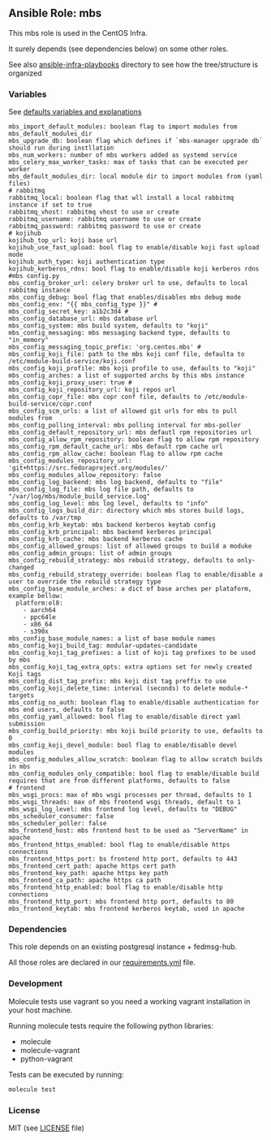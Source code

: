 ## Ansible Role: mbs
This mbs role is used in the CentOS Infra.

It surely depends (see dependencies below) on some other roles.

See also [ansible-infra-playbooks](https://github.com/CentOS/ansible-infra-playbooks) directory to see how the tree/structure is organized

### Variables
See [defaults variables and explanations](defaults/main.yml)

```
mbs_import_default_modules: boolean flag to import modules from mbs_default_modules_dir
mbs_upgrade_db: boolean flag which defines if `mbs-manager upgrade db` should run during instllation
mbs_num_workers: number of mbs workers added as systemd service
mbs_celery_max_worker_tasks: max of tasks that can be executed per worker
mbs_default_modules_dir: local module dir to import modules from (yaml files)
# rabbitmq
rabbitmq_local: boolean flag that wll install a local rabbitmq instance if set to true 
rabbitmq_vhost: rabbitmq vhost to use or create
rabbitmq_username: rabbitmq username to use or create
rabbitmq_password: rabbitmq password to use or create
# kojihub
kojihub_top_url: koji base url
kojihub_use_fast_upload: bool flag to enable/disable koji fast upload mode
kojihub_auth_type: koji authentication type
kojihub_kerberos_rdns: bool flag to enable/disable koji kerberos rdns
#mbs config.py
mbs_config_broker_url: celery broker url to use, defaults to local rabbitmq instance
mbs_config_debug: bool flag that enables/disables mbs debug mode
mbs_config_env: "{{ mbs_config_type }}" #
mbs_config_secret_key: a1b2c3d4 #
mbs_config_database_url: mbs database url
mbs_config_system: mbs build system, defaults to "koji"
mbs_config_messaging: mbs messaging backend type, defaults to "in_memory"
mbs_config_messaging_topic_prefix: 'org.centos.mbs' #
mbs_config_koji_file: path to the mbs koji conf file, defaulta to  /etc/module-build-service/koji.conf
mbs_config_koji_profile: mbs koji profile to use, defaults to "koji"
mbs_config_arches: a list of supported archs by this mbs instance
mbs_config_koji_proxy_user: true #
mbs_config_koji_repository_url: koji repos url
mbs_config_copr_file: mbs copr conf file, defaults to /etc/module-build-service/copr.conf
mbs_config_scm_urls: a list of allowed git urls for mbs to pull modules from
mbs_config_polling_interval: mbs polling interval for mbs-poller
mbs_config_default_repository_url: mbs defautl rpm repositories url
mbs_config_allow_rpm_repository: boolean flag to allow rpm repository
mbs_config_rpm_default_cache_url: mbs default rpm cache url
mbs_config_rpm_allow_cache: boolean flag to allow rpm cache
mbs_config_modules_repository_url: 'git+https://src.fedoraproject.org/modules/'
mbs_config_modules_allow_repository: false
mbs_config_log_backend: mbs log backend, defaults to "file"
mbs_config_log_file: mbs log file path, defaults to "/var/log/mbs/module_build_service.log"
mbs_config_log_level: mbs log level, defaults to "info"
mbs_config_logs_build_dir: directory which mbs stores build logs, defaults to /var/tmp
mbs_config_krb_keytab: mbs backend kerberos keytab config
mbs_config_krb_principal: mbs backend kerberos principal
mbs_config_krb_cache: mbs backend kerberos cache
mbs_config_allowed_groups: list of allowed groups to build a moduke
mbs_config_admin_groups: list of admin groups
mbs_config_rebuild_strategy: mbs rebuild strategy, defaults to only-changed
mbs_config_rebuild_strategy_override: boolean flag to enable/disable a user to override the rebuild strategy type 
mbs_config_base_module_arches: a dict of base arches per plataform, example bellow:
  platform:el8:
    - aarch64
    - ppc64le
    - x86_64
    - s390x
mbs_config_base_module_names: a list of base module names
mbs_config_koji_build_tag: modular-updates-candidate
mbs_config_koji_tag_prefixes: a list of koji tag prefixes to be used by mbs
mbs_config_koji_tag_extra_opts: extra options set for newly created Koji tags
mbs_config_dist_tag_prefix: mbs koji dist tag preffix to use
mbs_config_koji_delete_time: interval (seconds) to delete module-* targets 
mbs_config_no_auth: boolean flag to enable/disable authentication for mbs end users, defaults to false
mbs_config_yaml_allowed: bool flag to enable/disable direct yaml submission
mbs_config_build_priority: mbs koji build priority to use, defaults to 0
mbs_config_koji_devel_module: bool flag to enable/disable devel modules
mbs_config_modules_allow_scratch: boolean flag to allow scratch builds in mbs
mbs_config_modules_only_compatible: bool flag to enable/disable build requires that are from different platforms, defaults to false
# frontend
mbs_wsgi_procs: max of mbs wsgi processes per thread, defaults to 1
mbs_wsgi_threads: max of mbs frontend wsgi threads, default to 1
mbs_wsgi_log_level: mbs frontend log level, defaults to "DEBUG"
mbs_scheduler_consumer: false
mbs_scheduler_poller: false
mbs_frontend_host: mbs frontend host to be used as "ServerName" in apache
mbs_frontend_https_enabled: bool flag to enable/disable https connections
mbs_frontend_https_port: bs frontend http port, defaults to 443
mbs_frontend_cert_path: apache https cert path
mbs_frontend_key_path: apache https key path
mbs_frontend_ca_path: apache https ca path
mbs_frontend_http_enabled: bool flag to enable/disable http connections
mbs_frontend_http_port: mbs frontend http port, defaults to 80
mbs_frontend_keytab: mbs frontend kerberos keytab, used in apache
```

### Dependencies

This role depends on an existing postgresql instance + fedmsg-hub.

All those roles are declared in our [requirements.yml](https://github.com/CentOS/ansible-infra-playbooks/blob/master/requirements-production.yml) file.

### Development

Molecule tests use vagrant so you need a working vagrant installation in your host machine.

Running molecule tests require the following python libraries:

- molecule
- molecule-vagrant
- python-vagrant

Tests can be executed by running:

```sh
molecule test
```

### License
MIT (see [LICENSE](LICENSE) file)

